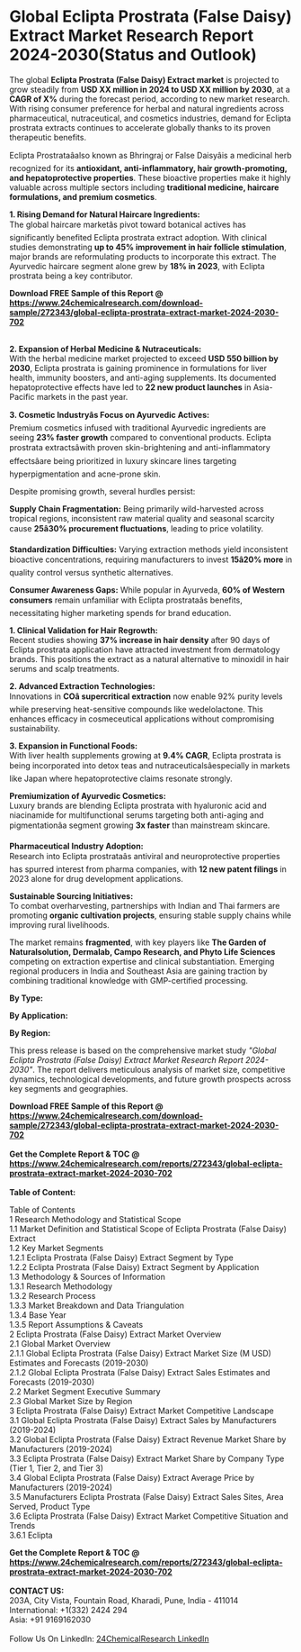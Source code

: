 <h1>Global Eclipta Prostrata (False Daisy) Extract Market Research Report 2024-2030(Status and Outlook)</h1><p>The global <strong>Eclipta Prostrata (False Daisy) Extract market</strong> is projected to grow steadily from <strong>USD XX million in 2024 to USD XX million by 2030</strong>, at a <strong>CAGR of X%</strong> during the forecast period, according to new market research. With rising consumer preference for herbal and natural ingredients across pharmaceutical, nutraceutical, and cosmetics industries, demand for Eclipta prostrata extracts continues to accelerate globally thanks to its proven therapeutic benefits.</p><p>Eclipta Prostrataâalso known as Bhringraj or False Daisyâis a medicinal herb recognized for its <strong>antioxidant, anti-inflammatory, hair growth-promoting, and hepatoprotective properties</strong>. These bioactive properties make it highly valuable across multiple sectors including <strong>traditional medicine, haircare formulations, and premium cosmetics</strong>.</p><p><strong>1. Rising Demand for Natural Haircare Ingredients:</strong><br>
The global haircare marketâs pivot toward botanical actives has significantly benefited Eclipta prostrata extract adoption. With clinical studies demonstrating <strong>up to 45% improvement in hair follicle stimulation</strong>, major brands are reformulating products to incorporate this extract. The Ayurvedic haircare segment alone grew by <strong>18% in 2023</strong>, with Eclipta prostrata being a key contributor.</p><div><b>Download FREE Sample of this Report @ 
            <a href="https://www.24chemicalresearch.com/download-sample/272343/global-eclipta-prostrata-extract-market-2024-2030-702">
            https://www.24chemicalresearch.com/download-sample/272343/global-eclipta-prostrata-extract-market-2024-2030-702</a></b></div><br><p><strong>2. Expansion of Herbal Medicine &amp; Nutraceuticals:</strong><br>
With the herbal medicine market projected to exceed <strong>USD 550 billion by 2030</strong>, Eclipta prostrata is gaining prominence in formulations for liver health, immunity boosters, and anti-aging supplements. Its documented hepatoprotective effects have led to <strong>22 new product launches</strong> in Asia-Pacific markets in the past year.</p><p><strong>3. Cosmetic Industryâs Focus on Ayurvedic Actives:</strong><br>
Premium cosmetics infused with traditional Ayurvedic ingredients are seeing <strong>23% faster growth</strong> compared to conventional products. Eclipta prostrata extractsâwith proven skin-brightening and anti-inflammatory effectsâare being prioritized in luxury skincare lines targeting hyperpigmentation and acne-prone skin.</p><p>Despite promising growth, several hurdles persist:</p><p><strong>Supply Chain Fragmentation:</strong> Being primarily wild-harvested across tropical regions, inconsistent raw material quality and seasonal scarcity cause <strong>25â30% procurement fluctuations</strong>, leading to price volatility.</p><p><strong>Standardization Difficulties:</strong> Varying extraction methods yield inconsistent bioactive concentrations, requiring manufacturers to invest <strong>15â20% more</strong> in quality control versus synthetic alternatives.</p><p><strong>Consumer Awareness Gaps:</strong> While popular in Ayurveda, <strong>60% of Western consumers</strong> remain unfamiliar with Eclipta prostrataâs benefits, necessitating higher marketing spends for brand education.</p><p><strong>1. Clinical Validation for Hair Regrowth:</strong><br>
Recent studies showing <strong>37% increase in hair density</strong> after 90 days of Eclipta prostrata application have attracted investment from dermatology brands. This positions the extract as a natural alternative to minoxidil in hair serums and scalp treatments.</p><p><strong>2. Advanced Extraction Technologies:</strong><br>
Innovations in <strong>COâ supercritical extraction</strong> now enable 92% purity levels while preserving heat-sensitive compounds like wedelolactone. This enhances efficacy in cosmeceutical applications without compromising sustainability.</p><p><strong>3. Expansion in Functional Foods:</strong><br>
With liver health supplements growing at <strong>9.4% CAGR</strong>, Eclipta prostrata is being incorporated into detox teas and nutraceuticalsâespecially in markets like Japan where hepatoprotective claims resonate strongly.</p><p><strong>Premiumization of Ayurvedic Cosmetics:</strong><br>
        Luxury brands are blending Eclipta prostrata with hyaluronic acid and niacinamide for multifunctional serums targeting both anti-aging and pigmentationâa segment growing <strong>3x faster</strong> than mainstream skincare.</p><p><strong>Pharmaceutical Industry Adoption:</strong><br>
        Research into Eclipta prostrataâs antiviral and neuroprotective properties has spurred interest from pharma companies, with <strong>12 new patent filings</strong> in 2023 alone for drug development applications.</p><p><strong>Sustainable Sourcing Initiatives:</strong><br>
        To combat overharvesting, partnerships with Indian and Thai farmers are promoting <strong>organic cultivation projects</strong>, ensuring stable supply chains while improving rural livelihoods.</p><p>The market remains <strong>fragmented</strong>, with key players like <strong>The Garden of Naturalsolution, Dermalab, Campo Research, and Phyto Life Sciences</strong> competing on extraction expertise and clinical substantiation. Emerging regional producers in India and Southeast Asia are gaining traction by combining traditional knowledge with GMP-certified processing.</p><p><strong>By Type:</strong></p><p><strong>By Application:</strong></p><p><strong>By Region:</strong></p><p>This press release is based on the comprehensive market study <em>"Global Eclipta Prostrata (False Daisy) Extract Market Research Report 2024-2030"</em>. The report delivers meticulous analysis of market size, competitive dynamics, technological developments, and future growth prospects across key segments and geographies.</p><div><b>Download FREE Sample of this Report @ 
            <a href="https://www.24chemicalresearch.com/download-sample/272343/global-eclipta-prostrata-extract-market-2024-2030-702">
            https://www.24chemicalresearch.com/download-sample/272343/global-eclipta-prostrata-extract-market-2024-2030-702</a></b></div><br><div><b>Get the Complete Report & TOC @ 
            <a href="https://www.24chemicalresearch.com/reports/272343/global-eclipta-prostrata-extract-market-2024-2030-702">
            https://www.24chemicalresearch.com/reports/272343/global-eclipta-prostrata-extract-market-2024-2030-702</a></b></div><br>
            <b>Table of Content:</b><p>Table of Contents<br />
1 Research Methodology and Statistical Scope<br />
1.1 Market Definition and Statistical Scope of Eclipta Prostrata (False Daisy) Extract<br />
1.2 Key Market Segments<br />
1.2.1 Eclipta Prostrata (False Daisy) Extract Segment by Type<br />
1.2.2 Eclipta Prostrata (False Daisy) Extract Segment by Application<br />
1.3 Methodology & Sources of Information<br />
1.3.1 Research Methodology<br />
1.3.2 Research Process<br />
1.3.3 Market Breakdown and Data Triangulation<br />
1.3.4 Base Year<br />
1.3.5 Report Assumptions & Caveats<br />
2 Eclipta Prostrata (False Daisy) Extract Market Overview<br />
2.1 Global Market Overview<br />
2.1.1 Global Eclipta Prostrata (False Daisy) Extract Market Size (M USD) Estimates and Forecasts (2019-2030)<br />
2.1.2 Global Eclipta Prostrata (False Daisy) Extract Sales Estimates and Forecasts (2019-2030)<br />
2.2 Market Segment Executive Summary<br />
2.3 Global Market Size by Region<br />
3 Eclipta Prostrata (False Daisy) Extract Market Competitive Landscape<br />
3.1 Global Eclipta Prostrata (False Daisy) Extract Sales by Manufacturers (2019-2024)<br />
3.2 Global Eclipta Prostrata (False Daisy) Extract Revenue Market Share by Manufacturers (2019-2024)<br />
3.3 Eclipta Prostrata (False Daisy) Extract Market Share by Company Type (Tier 1, Tier 2, and Tier 3)<br />
3.4 Global Eclipta Prostrata (False Daisy) Extract Average Price by Manufacturers (2019-2024)<br />
3.5 Manufacturers Eclipta Prostrata (False Daisy) Extract Sales Sites, Area Served, Product Type<br />
3.6 Eclipta Prostrata (False Daisy) Extract Market Competitive Situation and Trends<br />
3.6.1 Eclipta</p><div><b>Get the Complete Report & TOC @ 
            <a href="https://www.24chemicalresearch.com/reports/272343/global-eclipta-prostrata-extract-market-2024-2030-702">
            https://www.24chemicalresearch.com/reports/272343/global-eclipta-prostrata-extract-market-2024-2030-702</a></b></div><br><b>CONTACT US:</b><br>
            203A, City Vista, Fountain Road, Kharadi, Pune, India - 411014<br>
            International: +1(332) 2424 294<br>
            Asia: +91 9169162030 <br><br>
            Follow Us On LinkedIn: <a href="https://www.linkedin.com/company/24chemicalresearch/">24ChemicalResearch LinkedIn</a>